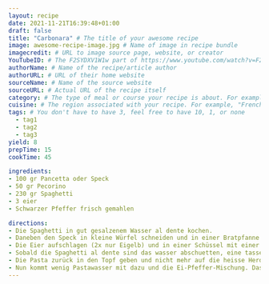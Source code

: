 ```yaml
---
layout: recipe
date: 2021-11-21T16:39:48+01:00
draft: false
title: "Carbonara" # The title of your awesome recipe
image: awesome-recipe-image.jpg # Name of image in recipe bundle
imagecredit: # URL to image source page, website, or creator
YouTubeID: # The F2SYDXV1W1w part of https://www.youtube.com/watch?v=F2SYDXV1W1w
authorName: # Name of the recipe/article author
authorURL: # URL of their home website
sourceName: # Name of the source website
sourceURL: # Actual URL of the recipe itself
category: # The type of meal or course your recipe is about. For example: "dinner", "entree", or "dessert".
cuisine: # The region associated with your recipe. For example, "French", Mediterranean", or "American".
tags: # You don't have to have 3, feel free to have 10, 1, or none
  - tag1
  - tag2
  - tag3
yield: 8
prepTime: 15
cookTime: 45

ingredients:
- 100 gr Pancetta oder Speck
- 50 gr Pecorino
- 230 gr Spaghetti
- 3 eier
- Schwarzer Pfeffer frisch gemahlen

directions:
- Die Spaghetti in gut gesalzenem Wasser al dente kochen.
- Daneben den Speck in kleine Würfel schneiden und in einer Bratpfanne auslassen bis er schön knusprig ist.
- Die Eier aufschlagen (2x nur Eigelb) und in einer Schüssel mit einer Gabel etwas auflockern. Mit Pfeffer würzen und den geriebenen Käse dazugeben.
- Sobald die Spaghetti al dente sind das wasser abschuetten, eine tasse des wassers beiseite stellen.
- Die Pasta zurück in den Topf geben und nicht mehr auf die heisse Herdplatte stellen. Den Speck dazugeben mit dem Bratfett dazugeben
- Nun kommt wenig Pastawasser mit dazu und die Ei-Pfeffer-Mischung. Das ganze fleissig schwenken bis die Sauce schön cremig wird, das Ei aber nicht stockt. Wenn es zu trocken wird, etwas Pastawasser nachgeben.
---
```

